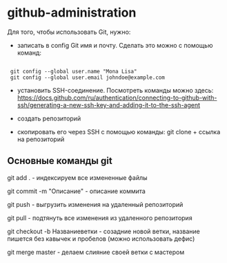 # github-administration

Для того, чтобы использовать Git, нужно:
- записать в config Git имя и почту. Сделать это можно с помощью команд:
<code>
 git config --global user.name "Mona Lisa" 
 git config --global user.email johndoe@example.com
</code>

- установить SSH-соединение. Посмотреть команды можно здесь:
https://docs.github.com/ru/authentication/connecting-to-github-with-ssh/generating-a-new-ssh-key-and-adding-it-to-the-ssh-agent

- создать репозиторий

- скопировать его через SSH с помощью команды:
git clone + ссылка на репозиторий

## Основные команды git

git add . - индексируем все измененные файлы

git commit -m "Описание" - описание коммита 

git push - выгрузить изменения на удаленный репозиторий

git pull - подтянуть все изменения из удаленного  репозитория 

git checkout -b Названиеветки - созадние новой ветки, название пишется без кавычек и пробелов (можно использовать дефис)

git merge master - делаем слияние своей ветки с мастером